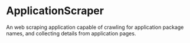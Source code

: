 # ApplicationScraper

An web scraping application capable of crawling for application package names, and collecting details from application pages.
